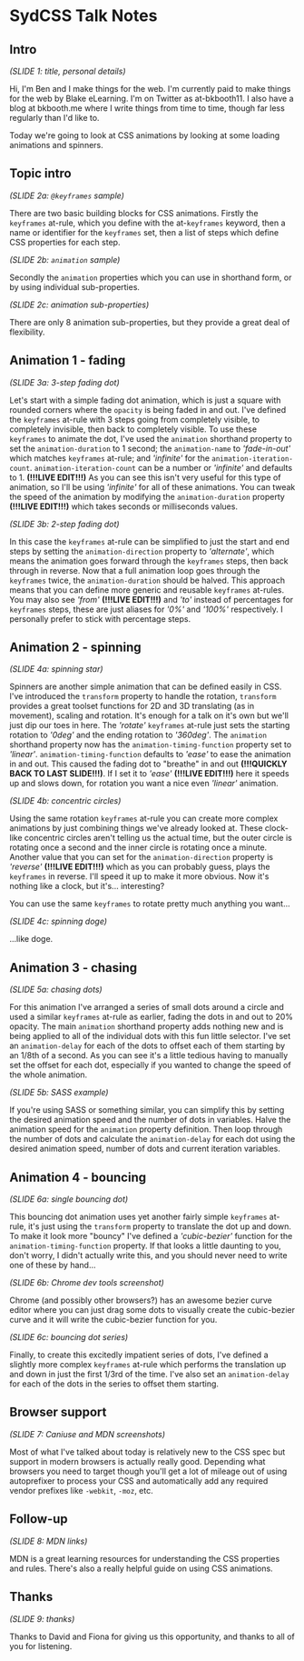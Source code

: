 # SydCSS Talk Notes

## Intro

_(SLIDE 1: title, personal details)_

Hi, I'm Ben and I make things for the web. I'm currently paid to make things for the web by Blake eLearning. I'm on Twitter as at-bkbooth11. I also have a blog at bkbooth.me where I write things from time to time, though far less regularly than I'd like to.

Today we're going to look at CSS animations by looking at some loading animations and spinners.

## Topic intro

_(SLIDE 2a: `@keyframes` sample)_

There are two basic building blocks for CSS animations. Firstly the `keyframes` at-rule, which you define with the at-`keyframes` keyword, then a name or identifier for the `keyframes` set, then a list of steps which define CSS properties for each step.

_(SLIDE 2b: `animation` sample)_

Secondly the `animation` properties which you can use in shorthand form, or by using individual sub-properties.

_(SLIDE 2c: animation sub-properties)_

There are only 8 animation sub-properties, but they provide a great deal of flexibility.

## Animation 1 - fading

_(SLIDE 3a: 3-step fading dot)_

Let's start with a simple fading dot animation, which is just a square with rounded corners where the `opacity` is being faded in and out. I've defined the `keyframes` at-rule with 3 steps going from completely visible, to completely invisible, then back to completely visible. To use these `keyframes` to animate the dot, I've used the `animation` shorthand property to set the `animation-duration` to 1 second; the `animation-name` to _'fade-in-out'_ which matches `keyframes` at-rule; and _'infinite'_ for the `animation-iteration-count`. `animation-iteration-count` can be a number or _'infinite'_ and defaults to 1. **(!!!LIVE EDIT!!!)** As you can see this isn't very useful for this type of animation, so I'll be using _'infinite'_ for all of these animations. You can tweak the speed of the animation by modifying the `animation-duration` property **(!!!LIVE EDIT!!!)** which takes seconds or milliseconds values.

_(SLIDE 3b: 2-step fading dot)_

In this case the `keyframes` at-rule can be simplified to just the start and end steps by setting the `animation-direction` property to _'alternate'_, which means the animation goes forward through the `keyframes` steps, then back through in reverse. Now that a full animation loop goes through the `keyframes` twice, the `animation-duration` should be halved. This approach means that you can define more generic and reusable `keyframes` at-rules. You may also see _'from'_ **(!!!LIVE EDIT!!!)** and _'to'_ instead of percentages for `keyframes` steps, these are just aliases for _'0%'_ and _'100%'_ respectively. I personally prefer to stick with percentage steps.

## Animation 2 - spinning

_(SLIDE 4a: spinning star)_

Spinners are another simple animation that can be defined easily in CSS. I've introduced the `transform` property to handle the rotation, `transform` provides a great toolset functions for 2D and 3D translating (as in movement), scaling and rotation. It's enough for a talk on it's own but we'll just dip our toes in here. The _'rotate'_ `keyframes` at-rule just sets the starting rotation to _'0deg'_ and the ending rotation to _'360deg'_. The `animation` shorthand property now has the `animation-timing-function` property set to _'linear'_. `animation-timing-function` defaults to _'ease'_ to ease the animation in and out. This caused the fading dot to "breathe" in and out **(!!!QUICKLY BACK TO LAST SLIDE!!!)**. If I set it to _'ease'_ **(!!!LIVE EDIT!!!)** here it speeds up and slows down, for rotation you want a nice even _'linear'_ animation.

_(SLIDE 4b: concentric circles)_

Using the same rotation `keyframes` at-rule you can create more complex animations by just combining things we've already looked at. These clock-like concentric circles aren't telling us the actual time, but the outer circle is rotating once a second and the inner circle is rotating once a minute. Another value that you can set for the `animation-direction` property is _'reverse'_ **(!!!LIVE EDIT!!!)** which as you can probably guess, plays the `keyframes` in reverse. I'll speed it up to make it more obvious. Now it's nothing like a clock, but it's... interesting?

You can use the same `keyframes` to rotate pretty much anything you want...

_(SLIDE 4c: spinning doge)_

...like doge.

## Animation 3 - chasing

_(SLIDE 5a: chasing dots)_

For this animation I've arranged a series of small dots around a circle and used a similar `keyframes` at-rule as earlier, fading the dots in and out to 20% opacity. The main `animation` shorthand property adds nothing new and is being applied to all of the individual dots with this fun little selector. I've set an `animation-delay` for each of the dots to offset each of them starting by an 1/8th of a second. As you can see it's a little tedious having to manually set the offset for each dot, especially if you wanted to change the speed of the whole animation.

_(SLIDE 5b: SASS example)_

If you're using SASS or something similar, you can simplify this by setting the desired animation speed and the number of dots in variables. Halve the animation speed for the `animation` property definition. Then loop through the number of dots and calculate the `animation-delay` for each dot using the desired animation speed, number of dots and current iteration variables.

## Animation 4 - bouncing

_(SLIDE 6a: single bouncing dot)_

This bouncing dot animation uses yet another fairly simple `keyframes` at-rule, it's just using the `transform` property to translate the dot up and down. To make it look more "bouncy" I've defined a _'cubic-bezier'_ function for the `animation-timing-function` property. If that looks a little daunting to you, don't worry, I didn't actually write this, and you should never need to write one of these by hand...

_(SLIDE 6b: Chrome dev tools screenshot)_

Chrome (and possibly other browsers?) has an awesome bezier curve editor where you can just drag some dots to visually create the cubic-bezier curve and it will write the cubic-bezier function for you.

_(SLIDE 6c: bouncing dot series)_

Finally, to create this excitedly impatient series of dots, I've defined a slightly more complex `keyframes` at-rule which performs the translation up and down in just the first 1/3rd of the time. I've also set an `animation-delay` for each of the dots in the series to offset them starting.

## Browser support

_(SLIDE 7: Caniuse and MDN screenshots)_

Most of what I've talked about today is relatively new to the CSS spec but support in modern browsers is actually really good. Depending what browsers you need to target though you'll get a lot of mileage out of using autoprefixer to process your CSS and automatically add any required vendor prefixes like `-webkit`, `-moz`, etc.

## Follow-up

_(SLIDE 8: MDN links)_

MDN is a great learning resources for understanding the CSS properties and rules. There's also a really helpful guide on using CSS animations.

## Thanks

_(SLIDE 9: thanks)_

Thanks to David and Fiona for giving us this opportunity, and thanks to all of you for listening.
